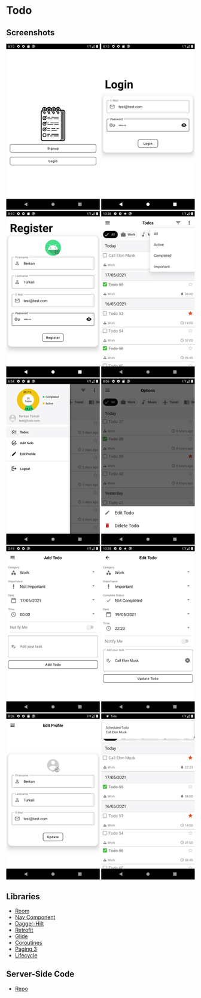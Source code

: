 # Todo
## Screenshots
<img src="screenshots/main_frag.png" alt="main_frag" width="250"/> <img src="screenshots/login.png" alt="login" width="250"/> <img src="screenshots/register.png" alt="register" width="250"/> 
<img src="screenshots/todos.png" alt="todos" width="250"/> <img src="screenshots/drawer.png" alt="drawer" width="250"/> <img src="screenshots/options.png" alt="options" width="250"/>
<img src="screenshots/add_todo.png" alt="add_todo" width="250"/> <img src="screenshots/edit_todo.png" alt="edit_todo" width="250"/> <img src="screenshots/edit_profile.png" alt="edit_profile" width="250"/>
<img src="screenshots/notification.png" alt="edit_profile" width="250"/>

 ## Libraries
  * [Room](https://developer.android.com/training/data-storage/room) 
  * [Nav Component](https://developer.android.com/guide/navigation/navigation-getting-started)
  * [Dagger-Hilt](https://dagger.dev/hilt/)
  * [Retrofit](https://square.github.io/retrofit/)
  * [Glide](https://github.com/bumptech/glide)
  * [Coroutines](https://developer.android.com/kotlin/coroutines)
  * [Paging 3](https://developer.android.com/topic/libraries/architecture/paging/v3-overview)
  * [Lifecycle](https://developer.android.com/jetpack/androidx/releases/lifecycle)
  
  ## Server-Side Code
  * [Repo](https://github.com/berkanturkali/Todo-Server)
